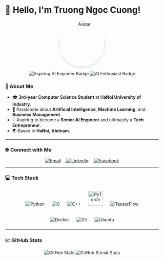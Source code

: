 # 👋 Hello, I'm Truong Ngoc Cuong!

<p align="center">
  <img src="https://avatars.githubusercontent.com/u/147835234?v=4" alt="Avatar" style="width:150px; height:150px; border-radius:50%; box-shadow: 0px 4px 6px rgba(0, 0, 0, 0.1);" />
</p>

<p align="center">
  <img src="https://img.shields.io/badge/-Aspiring%20AI%20Engineer-blue?style=for-the-badge&logo=artstation&logoColor=white" alt="Aspiring AI Engineer Badge"/>
  <img src="https://img.shields.io/badge/-AI%20Enthusiast-orange?style=for-the-badge&logo=codeigniter&logoColor=white" alt="AI Enthusiast Badge"/>
</p>

### 🌟 About Me
- 🎓 **3rd-year Computer Science Student** at **HaNoi University of Industry**.
- 🚀 Passionate about **Artificial Intelligence**, **Machine Learning**, and **Business Management**.
- 💡 Aspiring to become a **Senior AI Engineer** and ultimately a **Tech Entrepreneur**.
- 🌏 Based in **HaNoi, Vietnam**.


---

### 🌐 Connect with Me  
<p align="center">
  <a href="mailto:truongngoccuong@example.com" target="_blank">
    <img src="https://img.icons8.com/fluency/48/email.png" alt="Email" style="margin-right: 15px;" />
  </a>
  <a href="https://www.linkedin.com/in/truongngoccuong" target="_blank">
    <img src="https://img.icons8.com/fluency/48/linkedin.png" alt="LinkedIn" style="margin-right: 15px;" />
  </a>
  <a href="https://www.facebook.com/truongngoccuong" target="_blank">
    <img src="https://img.icons8.com/fluency/48/facebook-new.png" alt="Facebook" />
  </a>
</p>

---

### 💻 Tech Stack
<p align="center">
  <!-- Programming Languages -->
  <img src="https://img.icons8.com/color/48/python--v1.png" alt="Python" style="margin: 10px;" />
  <img src="https://img.icons8.com/color/48/c-programming.png" alt="C" style="margin: 10px;" />
  <img src="https://img.icons8.com/color/48/c-plus-plus-logo.png" alt="C++" style="margin: 10px;" />
    <img src="https://upload.wikimedia.org/wikipedia/commons/1/10/PyTorch_logo_icon.svg" alt="PyTorch" style="margin: 10px; width:48px;" />
  <img src="https://img.icons8.com/color/48/tensorflow.png" alt="TensorFlow" style="margin: 10px;" />
</p>

<p align="center">
  <!-- Tools -->
  <img src="https://img.icons8.com/fluency/48/docker.png" alt="Docker" style="margin: 10px;" />
  <img src="https://img.icons8.com/color/48/git.png" alt="Git" style="margin: 10px;" />
  <img src="https://img.icons8.com/color/48/ubuntu--v1.png" alt="Ubuntu" style="margin: 10px;" />
</p>

---

### 📈 GitHub Stats  
<p align="center">
  <img src="https://github-readme-stats.vercel.app/api?username=KittoDekiru1406&show_icons=true&theme=radical" alt="GitHub Stats" />
  <img src="https://github-readme-streak-stats.herokuapp.com/?user=KittoDekiru1406&theme=radical" alt="GitHub Streak Stats" />
</p>



